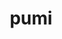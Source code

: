 ---
title: "pumi"
layout: cache
categories: [package, develop]
meta: {"versions": ["2.2.8"], "compilers": ["cce@=15.0.1", "gcc@=11.1.0", "gcc@=11.4.0", "gcc@=9.4.0", "oneapi@=2023.2.0", "oneapi@=2023.2.1"], "oss": ["rhel8", "ubuntu20.04"], "platforms": ["linux"], "targets": ["aarch64", "neoverse_v1", "ppc64le", "x86_64", "x86_64_v3", "zen4"], "stacks": ["e4s", "e4s-arm", "e4s-cray-rhel", "e4s-neoverse_v1", "e4s-oneapi", "e4s-power", "root"], "num_specs": 36, "num_specs_by_stack": {"root": 36, "e4s-cray-rhel": 3, "e4s-arm": 5, "e4s-neoverse_v1": 4, "e4s-power": 8, "e4s-oneapi": 7, "e4s": 9}}
spec_details: [{"hash": "axvpziseorxeqbct2ppkj6iibwdhwgoa", "compiler": "cce@=15.0.1", "versions": ["2.2.8"], "os": "rhel8", "platform": "linux", "target": "zen4", "variants": ["build_system=cmake", "build_type=Release", "~fortran", "generator=make", "~int64", "~ipo", "~shared", "simmodsuite=none", "+simmodsuite_version_check", "~testing", "~zoltan"], "stacks": ["root", "e4s-cray-rhel"], "size": "-", "tarball": "https://binaries.spack.io/develop/build_cache/linux-rhel8-zen4/cce-15.0.1/pumi-2.2.8/linux-rhel8-zen4-cce-15.0.1-pumi-2.2.8-axvpziseorxeqbct2ppkj6iibwdhwgoa.spack"}, {"hash": "cujxaumy6vkbdgeick3bw74272kfg6jp", "compiler": "cce@=15.0.1", "versions": ["2.2.8"], "os": "rhel8", "platform": "linux", "target": "zen4", "variants": ["build_system=cmake", "build_type=Release", "~fortran", "generator=make", "~int64", "~ipo", "~shared", "simmodsuite=none", "+simmodsuite_version_check", "~testing", "~zoltan"], "stacks": ["root", "e4s-cray-rhel"], "size": "-", "tarball": "https://binaries.spack.io/develop/build_cache/linux-rhel8-zen4/cce-15.0.1/pumi-2.2.8/linux-rhel8-zen4-cce-15.0.1-pumi-2.2.8-cujxaumy6vkbdgeick3bw74272kfg6jp.spack"}, {"hash": "sz2sybgnw5ween35euvlt6ohjnftl24w", "compiler": "cce@=15.0.1", "versions": ["2.2.8"], "os": "rhel8", "platform": "linux", "target": "zen4", "variants": ["build_system=cmake", "build_type=Release", "~fortran", "generator=make", "~int64", "~ipo", "~shared", "simmodsuite=none", "+simmodsuite_version_check", "~testing", "~zoltan"], "stacks": ["root", "e4s-cray-rhel"], "size": "-", "tarball": "https://binaries.spack.io/develop/build_cache/linux-rhel8-zen4/cce-15.0.1/pumi-2.2.8/linux-rhel8-zen4-cce-15.0.1-pumi-2.2.8-sz2sybgnw5ween35euvlt6ohjnftl24w.spack"}, {"hash": "7hrdg7azwu7fyxb4qpumerpbhuz7ilpq", "compiler": "gcc@=11.4.0", "versions": ["2.2.8"], "os": "ubuntu20.04", "platform": "linux", "target": "aarch64", "variants": ["build_system=cmake", "build_type=Release", "~fortran", "generator=make", "~int64", "~ipo", "~shared", "simmodsuite=none", "+simmodsuite_version_check", "~testing", "~zoltan"], "stacks": ["root", "e4s-arm"], "size": "-", "tarball": "https://binaries.spack.io/develop/build_cache/linux-ubuntu20.04-aarch64/gcc-11.4.0/pumi-2.2.8/linux-ubuntu20.04-aarch64-gcc-11.4.0-pumi-2.2.8-7hrdg7azwu7fyxb4qpumerpbhuz7ilpq.spack"}, {"hash": "bzze23h2unf2fypgtlij63akyikfudbl", "compiler": "gcc@=11.4.0", "versions": ["2.2.8"], "os": "ubuntu20.04", "platform": "linux", "target": "aarch64", "variants": ["build_system=cmake", "build_type=Release", "~fortran", "generator=make", "~int64", "~ipo", "~shared", "simmodsuite=none", "+simmodsuite_version_check", "~testing", "~zoltan"], "stacks": ["root", "e4s-arm"], "size": "-", "tarball": "https://binaries.spack.io/develop/build_cache/linux-ubuntu20.04-aarch64/gcc-11.4.0/pumi-2.2.8/linux-ubuntu20.04-aarch64-gcc-11.4.0-pumi-2.2.8-bzze23h2unf2fypgtlij63akyikfudbl.spack"}, {"hash": "tw4xsv4qnwv2yyajl4ihuxrweuc7afml", "compiler": "gcc@=11.4.0", "versions": ["2.2.8"], "os": "ubuntu20.04", "platform": "linux", "target": "aarch64", "variants": ["build_system=cmake", "build_type=Release", "~fortran", "generator=make", "~int64", "~ipo", "~shared", "simmodsuite=none", "+simmodsuite_version_check", "~testing", "~zoltan"], "stacks": ["root", "e4s-arm"], "size": "-", "tarball": "https://binaries.spack.io/develop/build_cache/linux-ubuntu20.04-aarch64/gcc-11.4.0/pumi-2.2.8/linux-ubuntu20.04-aarch64-gcc-11.4.0-pumi-2.2.8-tw4xsv4qnwv2yyajl4ihuxrweuc7afml.spack"}, {"hash": "yuu3r534p6agtfse3q7swz562xfv7taz", "compiler": "gcc@=11.4.0", "versions": ["2.2.8"], "os": "ubuntu20.04", "platform": "linux", "target": "aarch64", "variants": ["build_system=cmake", "build_type=Release", "~fortran", "generator=make", "~int64", "~ipo", "~shared", "simmodsuite=none", "+simmodsuite_version_check", "~testing", "~zoltan"], "stacks": ["root", "e4s-arm"], "size": "-", "tarball": "https://binaries.spack.io/develop/build_cache/linux-ubuntu20.04-aarch64/gcc-11.4.0/pumi-2.2.8/linux-ubuntu20.04-aarch64-gcc-11.4.0-pumi-2.2.8-yuu3r534p6agtfse3q7swz562xfv7taz.spack"}, {"hash": "qhp6fuvhfmnviqtrd5u4xkvnx4665thj", "compiler": "gcc@=11.4.0", "versions": ["2.2.8"], "os": "ubuntu20.04", "platform": "linux", "target": "aarch64", "variants": ["build_system=cmake", "build_type=Release", "~fortran", "generator=make", "~int64", "~ipo", "~shared", "simmodsuite=none", "+simmodsuite_version_check", "~testing", "~zoltan"], "stacks": ["root", "e4s-arm"], "size": "-", "tarball": "https://binaries.spack.io/develop/build_cache/linux-ubuntu20.04-aarch64/gcc-11.4.0/pumi-2.2.8/linux-ubuntu20.04-aarch64-gcc-11.4.0-pumi-2.2.8-qhp6fuvhfmnviqtrd5u4xkvnx4665thj.spack"}, {"hash": "wf26z37ymmxtyljrejxexnptr56drs3j", "compiler": "gcc@=11.4.0", "versions": ["2.2.8"], "os": "ubuntu20.04", "platform": "linux", "target": "neoverse_v1", "variants": ["build_system=cmake", "build_type=Release", "~fortran", "generator=make", "~int64", "~ipo", "~shared", "simmodsuite=none", "+simmodsuite_version_check", "~testing", "~zoltan"], "stacks": ["root", "e4s-neoverse_v1"], "size": "-", "tarball": "https://binaries.spack.io/develop/build_cache/linux-ubuntu20.04-neoverse_v1/gcc-11.4.0/pumi-2.2.8/linux-ubuntu20.04-neoverse_v1-gcc-11.4.0-pumi-2.2.8-wf26z37ymmxtyljrejxexnptr56drs3j.spack"}, {"hash": "acmbvgmn3i3opu2npudxotbp4k3g6esk", "compiler": "gcc@=11.4.0", "versions": ["2.2.8"], "os": "ubuntu20.04", "platform": "linux", "target": "neoverse_v1", "variants": ["build_system=cmake", "build_type=Release", "~fortran", "generator=make", "~int64", "~ipo", "~shared", "simmodsuite=none", "+simmodsuite_version_check", "~testing", "~zoltan"], "stacks": ["root", "e4s-neoverse_v1"], "size": "-", "tarball": "https://binaries.spack.io/develop/build_cache/linux-ubuntu20.04-neoverse_v1/gcc-11.4.0/pumi-2.2.8/linux-ubuntu20.04-neoverse_v1-gcc-11.4.0-pumi-2.2.8-acmbvgmn3i3opu2npudxotbp4k3g6esk.spack"}, {"hash": "xcufxzyqv3o3hnkzwsvxxwbuqgvvqen6", "compiler": "gcc@=11.4.0", "versions": ["2.2.8"], "os": "ubuntu20.04", "platform": "linux", "target": "neoverse_v1", "variants": ["build_system=cmake", "build_type=Release", "~fortran", "generator=make", "~int64", "~ipo", "~shared", "simmodsuite=none", "+simmodsuite_version_check", "~testing", "~zoltan"], "stacks": ["root", "e4s-neoverse_v1"], "size": "-", "tarball": "https://binaries.spack.io/develop/build_cache/linux-ubuntu20.04-neoverse_v1/gcc-11.4.0/pumi-2.2.8/linux-ubuntu20.04-neoverse_v1-gcc-11.4.0-pumi-2.2.8-xcufxzyqv3o3hnkzwsvxxwbuqgvvqen6.spack"}, {"hash": "cy336sxdl3sbghcpotidj2fjgej5f2ze", "compiler": "gcc@=11.4.0", "versions": ["2.2.8"], "os": "ubuntu20.04", "platform": "linux", "target": "neoverse_v1", "variants": ["build_system=cmake", "build_type=Release", "~fortran", "generator=make", "~int64", "~ipo", "~shared", "simmodsuite=none", "+simmodsuite_version_check", "~testing", "~zoltan"], "stacks": ["root", "e4s-neoverse_v1"], "size": "-", "tarball": "https://binaries.spack.io/develop/build_cache/linux-ubuntu20.04-neoverse_v1/gcc-11.4.0/pumi-2.2.8/linux-ubuntu20.04-neoverse_v1-gcc-11.4.0-pumi-2.2.8-cy336sxdl3sbghcpotidj2fjgej5f2ze.spack"}, {"hash": "ydim2pa5romfb6liuyxgzhb4munj3sr4", "compiler": "gcc@=11.1.0", "versions": ["2.2.8"], "os": "ubuntu20.04", "platform": "linux", "target": "ppc64le", "variants": ["build_system=cmake", "build_type=Release", "~fortran", "generator=make", "~int64", "~ipo", "~shared", "simmodsuite=none", "+simmodsuite_version_check", "~testing", "~zoltan"], "stacks": ["root", "e4s-power"], "size": "-", "tarball": "https://binaries.spack.io/develop/build_cache/linux-ubuntu20.04-ppc64le/gcc-11.1.0/pumi-2.2.8/linux-ubuntu20.04-ppc64le-gcc-11.1.0-pumi-2.2.8-ydim2pa5romfb6liuyxgzhb4munj3sr4.spack"}, {"hash": "eonvxj7dq4uws4xnobktsq5mq4x7jnct", "compiler": "gcc@=9.4.0", "versions": ["2.2.8"], "os": "ubuntu20.04", "platform": "linux", "target": "ppc64le", "variants": ["build_system=cmake", "build_type=Release", "~fortran", "generator=make", "~int64", "~ipo", "~shared", "simmodsuite=none", "+simmodsuite_version_check", "~testing", "~zoltan"], "stacks": ["root", "e4s-power"], "size": "-", "tarball": "https://binaries.spack.io/develop/build_cache/linux-ubuntu20.04-ppc64le/gcc-9.4.0/pumi-2.2.8/linux-ubuntu20.04-ppc64le-gcc-9.4.0-pumi-2.2.8-eonvxj7dq4uws4xnobktsq5mq4x7jnct.spack"}, {"hash": "o5k5ya6qhvrkjt6ihdrsfo5pfo72vgea", "compiler": "gcc@=9.4.0", "versions": ["2.2.8"], "os": "ubuntu20.04", "platform": "linux", "target": "ppc64le", "variants": ["build_system=cmake", "build_type=Release", "~fortran", "generator=make", "~int64", "~ipo", "~shared", "simmodsuite=none", "+simmodsuite_version_check", "~testing", "~zoltan"], "stacks": ["root", "e4s-power"], "size": "-", "tarball": "https://binaries.spack.io/develop/build_cache/linux-ubuntu20.04-ppc64le/gcc-9.4.0/pumi-2.2.8/linux-ubuntu20.04-ppc64le-gcc-9.4.0-pumi-2.2.8-o5k5ya6qhvrkjt6ihdrsfo5pfo72vgea.spack"}, {"hash": "xmab7rbnejmysfow3af6a752pqbiiasx", "compiler": "gcc@=9.4.0", "versions": ["2.2.8"], "os": "ubuntu20.04", "platform": "linux", "target": "ppc64le", "variants": ["build_system=cmake", "build_type=Release", "~fortran", "generator=make", "~int64", "~ipo", "~shared", "simmodsuite=none", "+simmodsuite_version_check", "~testing", "~zoltan"], "stacks": ["root", "e4s-power"], "size": "-", "tarball": "https://binaries.spack.io/develop/build_cache/linux-ubuntu20.04-ppc64le/gcc-9.4.0/pumi-2.2.8/linux-ubuntu20.04-ppc64le-gcc-9.4.0-pumi-2.2.8-xmab7rbnejmysfow3af6a752pqbiiasx.spack"}, {"hash": "v2cpmkfttzsl7iv3h3gyf63em5lhat7s", "compiler": "gcc@=9.4.0", "versions": ["2.2.8"], "os": "ubuntu20.04", "platform": "linux", "target": "ppc64le", "variants": ["build_system=cmake", "build_type=Release", "~fortran", "generator=make", "~int64", "~ipo", "~shared", "simmodsuite=none", "+simmodsuite_version_check", "~testing", "~zoltan"], "stacks": ["root", "e4s-power"], "size": "-", "tarball": "https://binaries.spack.io/develop/build_cache/linux-ubuntu20.04-ppc64le/gcc-9.4.0/pumi-2.2.8/linux-ubuntu20.04-ppc64le-gcc-9.4.0-pumi-2.2.8-v2cpmkfttzsl7iv3h3gyf63em5lhat7s.spack"}, {"hash": "fz4ydw2tjyu2hovk3566vf6xo3navl7a", "compiler": "gcc@=9.4.0", "versions": ["2.2.8"], "os": "ubuntu20.04", "platform": "linux", "target": "ppc64le", "variants": ["build_system=cmake", "build_type=Release", "~fortran", "generator=make", "~int64", "~ipo", "~shared", "simmodsuite=none", "+simmodsuite_version_check", "~testing", "~zoltan"], "stacks": ["root", "e4s-power"], "size": "-", "tarball": "https://binaries.spack.io/develop/build_cache/linux-ubuntu20.04-ppc64le/gcc-9.4.0/pumi-2.2.8/linux-ubuntu20.04-ppc64le-gcc-9.4.0-pumi-2.2.8-fz4ydw2tjyu2hovk3566vf6xo3navl7a.spack"}, {"hash": "jb3wbytrsfr7suvyxgssaia2in3dzkai", "compiler": "gcc@=9.4.0", "versions": ["2.2.8"], "os": "ubuntu20.04", "platform": "linux", "target": "ppc64le", "variants": ["build_system=cmake", "build_type=Release", "~fortran", "generator=make", "~int64", "~ipo", "~shared", "simmodsuite=none", "+simmodsuite_version_check", "~testing", "~zoltan"], "stacks": ["root", "e4s-power"], "size": "-", "tarball": "https://binaries.spack.io/develop/build_cache/linux-ubuntu20.04-ppc64le/gcc-9.4.0/pumi-2.2.8/linux-ubuntu20.04-ppc64le-gcc-9.4.0-pumi-2.2.8-jb3wbytrsfr7suvyxgssaia2in3dzkai.spack"}, {"hash": "6tzgc4as25soqhox42uoo3anpdba2kn7", "compiler": "gcc@=9.4.0", "versions": ["2.2.8"], "os": "ubuntu20.04", "platform": "linux", "target": "ppc64le", "variants": ["build_system=cmake", "build_type=Release", "~fortran", "generator=make", "~int64", "~ipo", "~shared", "simmodsuite=none", "+simmodsuite_version_check", "~testing", "~zoltan"], "stacks": ["root", "e4s-power"], "size": "-", "tarball": "https://binaries.spack.io/develop/build_cache/linux-ubuntu20.04-ppc64le/gcc-9.4.0/pumi-2.2.8/linux-ubuntu20.04-ppc64le-gcc-9.4.0-pumi-2.2.8-6tzgc4as25soqhox42uoo3anpdba2kn7.spack"}, {"hash": "oktlq2qc2zjds4gkl5lnto2g4g6qvdad", "compiler": "oneapi@=2023.2.0", "versions": ["2.2.8"], "os": "ubuntu20.04", "platform": "linux", "target": "x86_64", "variants": ["build_system=cmake", "build_type=Release", "~fortran", "generator=make", "~int64", "~ipo", "~shared", "simmodsuite=none", "+simmodsuite_version_check", "~testing", "~zoltan"], "stacks": ["root", "e4s-oneapi"], "size": "-", "tarball": "https://binaries.spack.io/develop/build_cache/linux-ubuntu20.04-x86_64/oneapi-2023.2.0/pumi-2.2.8/linux-ubuntu20.04-x86_64-oneapi-2023.2.0-pumi-2.2.8-oktlq2qc2zjds4gkl5lnto2g4g6qvdad.spack"}, {"hash": "uzqybkou6vnkgd24wvo36auk2zuuot7m", "compiler": "gcc@=11.1.0", "versions": ["2.2.8"], "os": "ubuntu20.04", "platform": "linux", "target": "x86_64_v3", "variants": ["build_system=cmake", "build_type=Release", "~fortran", "generator=make", "~int64", "~ipo", "~shared", "simmodsuite=none", "+simmodsuite_version_check", "~testing", "~zoltan"], "stacks": ["root", "e4s"], "size": "-", "tarball": "https://binaries.spack.io/develop/build_cache/linux-ubuntu20.04-x86_64_v3/gcc-11.1.0/pumi-2.2.8/linux-ubuntu20.04-x86_64_v3-gcc-11.1.0-pumi-2.2.8-uzqybkou6vnkgd24wvo36auk2zuuot7m.spack"}, {"hash": "4cqpmjhffsuc55yjk4qsq5zfrg54o2fw", "compiler": "gcc@=11.4.0", "versions": ["2.2.8"], "os": "ubuntu20.04", "platform": "linux", "target": "x86_64_v3", "variants": ["build_system=cmake", "build_type=Release", "~fortran", "generator=make", "~int64", "~ipo", "~shared", "simmodsuite=none", "+simmodsuite_version_check", "~testing", "~zoltan"], "stacks": ["root", "e4s"], "size": "-", "tarball": "https://binaries.spack.io/develop/build_cache/linux-ubuntu20.04-x86_64_v3/gcc-11.4.0/pumi-2.2.8/linux-ubuntu20.04-x86_64_v3-gcc-11.4.0-pumi-2.2.8-4cqpmjhffsuc55yjk4qsq5zfrg54o2fw.spack"}, {"hash": "5te76whylhkjqkq4qisal356nibbwv3j", "compiler": "gcc@=11.4.0", "versions": ["2.2.8"], "os": "ubuntu20.04", "platform": "linux", "target": "x86_64_v3", "variants": ["build_system=cmake", "build_type=Release", "~fortran", "generator=make", "~int64", "~ipo", "~shared", "simmodsuite=none", "+simmodsuite_version_check", "~testing", "~zoltan"], "stacks": ["root", "e4s"], "size": "-", "tarball": "https://binaries.spack.io/develop/build_cache/linux-ubuntu20.04-x86_64_v3/gcc-11.4.0/pumi-2.2.8/linux-ubuntu20.04-x86_64_v3-gcc-11.4.0-pumi-2.2.8-5te76whylhkjqkq4qisal356nibbwv3j.spack"}, {"hash": "v6sm5fyu6kmllrt5ekfq35e5aum6n3r2", "compiler": "gcc@=11.4.0", "versions": ["2.2.8"], "os": "ubuntu20.04", "platform": "linux", "target": "x86_64_v3", "variants": ["build_system=cmake", "build_type=Release", "~fortran", "generator=make", "~int64", "~ipo", "~shared", "simmodsuite=none", "+simmodsuite_version_check", "~testing", "~zoltan"], "stacks": ["root", "e4s"], "size": "-", "tarball": "https://binaries.spack.io/develop/build_cache/linux-ubuntu20.04-x86_64_v3/gcc-11.4.0/pumi-2.2.8/linux-ubuntu20.04-x86_64_v3-gcc-11.4.0-pumi-2.2.8-v6sm5fyu6kmllrt5ekfq35e5aum6n3r2.spack"}, {"hash": "p73raaptwlikweu534bbrahg5npfnolb", "compiler": "gcc@=11.4.0", "versions": ["2.2.8"], "os": "ubuntu20.04", "platform": "linux", "target": "x86_64_v3", "variants": ["build_system=cmake", "build_type=Release", "~fortran", "generator=make", "~int64", "~ipo", "~shared", "simmodsuite=none", "+simmodsuite_version_check", "~testing", "~zoltan"], "stacks": ["root", "e4s"], "size": "-", "tarball": "https://binaries.spack.io/develop/build_cache/linux-ubuntu20.04-x86_64_v3/gcc-11.4.0/pumi-2.2.8/linux-ubuntu20.04-x86_64_v3-gcc-11.4.0-pumi-2.2.8-p73raaptwlikweu534bbrahg5npfnolb.spack"}, {"hash": "5v3l2iooqpef56zt6udby7ffjcmg4v3a", "compiler": "gcc@=11.4.0", "versions": ["2.2.8"], "os": "ubuntu20.04", "platform": "linux", "target": "x86_64_v3", "variants": ["build_system=cmake", "build_type=Release", "~fortran", "generator=make", "~int64", "~ipo", "~shared", "simmodsuite=none", "+simmodsuite_version_check", "~testing", "~zoltan"], "stacks": ["root", "e4s"], "size": "-", "tarball": "https://binaries.spack.io/develop/build_cache/linux-ubuntu20.04-x86_64_v3/gcc-11.4.0/pumi-2.2.8/linux-ubuntu20.04-x86_64_v3-gcc-11.4.0-pumi-2.2.8-5v3l2iooqpef56zt6udby7ffjcmg4v3a.spack"}, {"hash": "4lwdb3hg7vznwawn3fhb6wxqpziiv7ly", "compiler": "gcc@=11.4.0", "versions": ["2.2.8"], "os": "ubuntu20.04", "platform": "linux", "target": "x86_64_v3", "variants": ["build_system=cmake", "build_type=Release", "~fortran", "generator=make", "~int64", "~ipo", "~shared", "simmodsuite=none", "+simmodsuite_version_check", "~testing", "~zoltan"], "stacks": ["root", "e4s"], "size": "-", "tarball": "https://binaries.spack.io/develop/build_cache/linux-ubuntu20.04-x86_64_v3/gcc-11.4.0/pumi-2.2.8/linux-ubuntu20.04-x86_64_v3-gcc-11.4.0-pumi-2.2.8-4lwdb3hg7vznwawn3fhb6wxqpziiv7ly.spack"}, {"hash": "wywkbdtd4s7vhakyn3ty7753kbzkpx2d", "compiler": "gcc@=11.4.0", "versions": ["2.2.8"], "os": "ubuntu20.04", "platform": "linux", "target": "x86_64_v3", "variants": ["build_system=cmake", "build_type=Release", "~fortran", "generator=make", "~int64", "~ipo", "~shared", "simmodsuite=none", "+simmodsuite_version_check", "~testing", "~zoltan"], "stacks": ["root", "e4s"], "size": "-", "tarball": "https://binaries.spack.io/develop/build_cache/linux-ubuntu20.04-x86_64_v3/gcc-11.4.0/pumi-2.2.8/linux-ubuntu20.04-x86_64_v3-gcc-11.4.0-pumi-2.2.8-wywkbdtd4s7vhakyn3ty7753kbzkpx2d.spack"}, {"hash": "b44ea66foqmk2lkd3ydb6rbyopqbddhi", "compiler": "gcc@=11.4.0", "versions": ["2.2.8"], "os": "ubuntu20.04", "platform": "linux", "target": "x86_64_v3", "variants": ["build_system=cmake", "build_type=Release", "~fortran", "generator=make", "~int64", "~ipo", "~shared", "simmodsuite=none", "+simmodsuite_version_check", "~testing", "~zoltan"], "stacks": ["root", "e4s"], "size": "-", "tarball": "https://binaries.spack.io/develop/build_cache/linux-ubuntu20.04-x86_64_v3/gcc-11.4.0/pumi-2.2.8/linux-ubuntu20.04-x86_64_v3-gcc-11.4.0-pumi-2.2.8-b44ea66foqmk2lkd3ydb6rbyopqbddhi.spack"}, {"hash": "skcx24ujwfbmhd7nebhs4lxfliz5j73l", "compiler": "oneapi@=2023.2.1", "versions": ["2.2.8"], "os": "ubuntu20.04", "platform": "linux", "target": "x86_64_v3", "variants": ["build_system=cmake", "build_type=Release", "~fortran", "generator=make", "~int64", "~ipo", "~shared", "simmodsuite=none", "+simmodsuite_version_check", "~testing", "~zoltan"], "stacks": ["root", "e4s-oneapi"], "size": "-", "tarball": "https://binaries.spack.io/develop/build_cache/linux-ubuntu20.04-x86_64_v3/oneapi-2023.2.1/pumi-2.2.8/linux-ubuntu20.04-x86_64_v3-oneapi-2023.2.1-pumi-2.2.8-skcx24ujwfbmhd7nebhs4lxfliz5j73l.spack"}, {"hash": "5rddxkdk7iu2lk6uzbi2plrfkm4n5wcv", "compiler": "oneapi@=2023.2.1", "versions": ["2.2.8"], "os": "ubuntu20.04", "platform": "linux", "target": "x86_64_v3", "variants": ["build_system=cmake", "build_type=Release", "~fortran", "generator=make", "~int64", "~ipo", "~shared", "simmodsuite=none", "+simmodsuite_version_check", "~testing", "~zoltan"], "stacks": ["root", "e4s-oneapi"], "size": "-", "tarball": "https://binaries.spack.io/develop/build_cache/linux-ubuntu20.04-x86_64_v3/oneapi-2023.2.1/pumi-2.2.8/linux-ubuntu20.04-x86_64_v3-oneapi-2023.2.1-pumi-2.2.8-5rddxkdk7iu2lk6uzbi2plrfkm4n5wcv.spack"}, {"hash": "mawzrbammx5u3mzgsjtv6v5cvjifzmet", "compiler": "oneapi@=2023.2.1", "versions": ["2.2.8"], "os": "ubuntu20.04", "platform": "linux", "target": "x86_64_v3", "variants": ["build_system=cmake", "build_type=Release", "~fortran", "generator=make", "~int64", "~ipo", "~shared", "simmodsuite=none", "+simmodsuite_version_check", "~testing", "~zoltan"], "stacks": ["root", "e4s-oneapi"], "size": "-", "tarball": "https://binaries.spack.io/develop/build_cache/linux-ubuntu20.04-x86_64_v3/oneapi-2023.2.1/pumi-2.2.8/linux-ubuntu20.04-x86_64_v3-oneapi-2023.2.1-pumi-2.2.8-mawzrbammx5u3mzgsjtv6v5cvjifzmet.spack"}, {"hash": "tj5mcdr2apqgdnht5wx45pwqdflqplxk", "compiler": "oneapi@=2023.2.1", "versions": ["2.2.8"], "os": "ubuntu20.04", "platform": "linux", "target": "x86_64_v3", "variants": ["build_system=cmake", "build_type=Release", "~fortran", "generator=make", "~int64", "~ipo", "~shared", "simmodsuite=none", "+simmodsuite_version_check", "~testing", "~zoltan"], "stacks": ["root", "e4s-oneapi"], "size": "-", "tarball": "https://binaries.spack.io/develop/build_cache/linux-ubuntu20.04-x86_64_v3/oneapi-2023.2.1/pumi-2.2.8/linux-ubuntu20.04-x86_64_v3-oneapi-2023.2.1-pumi-2.2.8-tj5mcdr2apqgdnht5wx45pwqdflqplxk.spack"}, {"hash": "k5xa26bndgb2gqi3ndllxdi6bwvodwgj", "compiler": "oneapi@=2023.2.1", "versions": ["2.2.8"], "os": "ubuntu20.04", "platform": "linux", "target": "x86_64_v3", "variants": ["build_system=cmake", "build_type=Release", "~fortran", "generator=make", "~int64", "~ipo", "~shared", "simmodsuite=none", "+simmodsuite_version_check", "~testing", "~zoltan"], "stacks": ["root", "e4s-oneapi"], "size": "-", "tarball": "https://binaries.spack.io/develop/build_cache/linux-ubuntu20.04-x86_64_v3/oneapi-2023.2.1/pumi-2.2.8/linux-ubuntu20.04-x86_64_v3-oneapi-2023.2.1-pumi-2.2.8-k5xa26bndgb2gqi3ndllxdi6bwvodwgj.spack"}, {"hash": "msr7s6zchedtvb566zy6ec6ukwopfhiu", "compiler": "oneapi@=2023.2.1", "versions": ["2.2.8"], "os": "ubuntu20.04", "platform": "linux", "target": "x86_64_v3", "variants": ["build_system=cmake", "build_type=Release", "~fortran", "generator=make", "~int64", "~ipo", "~shared", "simmodsuite=none", "+simmodsuite_version_check", "~testing", "~zoltan"], "stacks": ["root", "e4s-oneapi"], "size": "-", "tarball": "https://binaries.spack.io/develop/build_cache/linux-ubuntu20.04-x86_64_v3/oneapi-2023.2.1/pumi-2.2.8/linux-ubuntu20.04-x86_64_v3-oneapi-2023.2.1-pumi-2.2.8-msr7s6zchedtvb566zy6ec6ukwopfhiu.spack"}]
---
